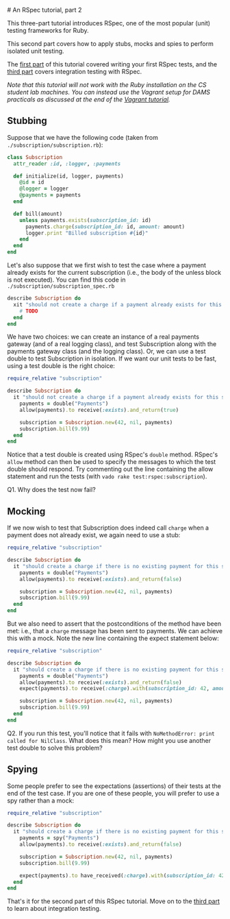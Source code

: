 # An RSpec tutorial, part 2

This three-part tutorial introduces RSpec, one of the most popular (unit) testing frameworks for Ruby.

This second part covers how to apply stubs, mocks and spies to perform isolated unit testing.

The [first part](1_basics.md) of this tutorial covered writing your first RSpec tests, and the [third part](3_integration.md) covers integration testing with RSpec.

*Note that this tutorial will not work with the Ruby installation on the CS student lab machines. You can instead use the Vagrant setup for DAMS practicals as discussed at the end of the [Vagrant tutorial](../tools/vagrant.md).*

## Stubbing

Suppose that we have the following code (taken from `./subscription/subscription.rb`):

```ruby
class Subscription
  attr_reader :id, :logger, :payments

  def initialize(id, logger, payments)
    @id = id
    @logger = logger
    @payments = payments
  end

  def bill(amount)
    unless payments.exists(subscription_id: id)
      payments.charge(subscription_id: id, amount: amount)
      logger.print "Billed subscription #{id}"
    end
  end
end
```

Let's also suppose that we first wish to test the case where a payment already exists for the current subscription (i.e., the body of the unless block is not executed). You can find this code in `./subscription/subscription_spec.rb`

```ruby
describe Subscription do
  xit "should not create a charge if a payment already exists for this subscription id" do
    # TODO
  end
end
```

 We have two choices: we can create an instance of a real payments gateway (and of a real logging class), and test Subscription along with the payments gateway class (and the logging class). Or, we can use a test double to test Subscription in isolation. If we want our unit tests to be fast, using a test double is the right choice:

 ```ruby
 require_relative "subscription"

 describe Subscription do
   it "should not create a charge if a payment already exists for this subscription id" do
     payments = double("Payments")
     allow(payments).to receive(:exists).and_return(true)

     subscription = Subscription.new(42, nil, payments)
     subscription.bill(9.99)
   end
 end
```

Notice that a test double is created using RSpec's `double` method. RSpec's `allow` method can then be used to specify the messages to which the test double should respond. Try commenting out the line containing the allow statement and run the tests (with `vado rake test:rspec:subscription`).

Q1. Why does the test now fail?

## Mocking

If we now wish to test that Subscription does indeed call `charge` when a payment does not already exist, we again need to use a stub:

```ruby
require_relative "subscription"

describe Subscription do
  it "should create a charge if there is no existing payment for this subscription id" do
    payments = double("Payments")
    allow(payments).to receive(:exists).and_return(false)

    subscription = Subscription.new(42, nil, payments)
    subscription.bill(9.99)
  end
end
```

But we also need to assert that the postconditions of the method have been met: i.e., that a `charge` message has been sent to payments. We can achieve this with a mock. Note the new line containing the expect statement below:

```ruby
require_relative "subscription"

describe Subscription do
  it "should create a charge if there is no existing payment for this subscription id" do
    payments = double("Payments")
    allow(payments).to receive(:exists).and_return(false)
    expect(payments).to receive(:charge).with(subscription_id: 42, amount: 9.99)

    subscription = Subscription.new(42, nil, payments)
    subscription.bill(9.99)
  end
end
```

Q2. If you run this test, you'll notice that it fails with `NoMethodError: print called for NilClass`. What does this mean? How might you use another test double to solve this problem?


## Spying

Some people prefer to see the expectations (assertions) of their tests at the end of the test case. If you are one of these people, you will prefer to use a spy rather than a mock:

```ruby
require_relative "subscription"

describe Subscription do
  it "should create a charge if there is no existing payment for this subscription id (with a spy)" do
    payments = spy("Payments")
    allow(payments).to receive(:exists).and_return(false)

    subscription = Subscription.new(42, nil, payments)
    subscription.bill(9.99)

    expect(payments).to have_received(:charge).with(subscription_id: 42, amount: 9.99)
  end
end
```

That's it for the second part of this RSpec tutorial. Move on to the [third part](3_integration.md) to learn about integration testing.
